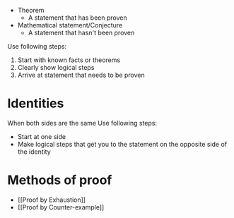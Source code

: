 - Theorem
	- A statement that has been proven
- Mathematical statement/Conjecture
	- A statement that hasn't been proven

Use following steps:
1. Start with known facts or theorems
2. Clearly show logical steps
3. Arrive at statement that needs to be proven
# Identities
When both sides are the same
Use following steps:
- Start at one side
- Make logical steps that get you to the statement on the opposite side of the identity
# Methods of proof
- [[Proof by Exhaustion]]
- [[Proof by Counter-example]]
